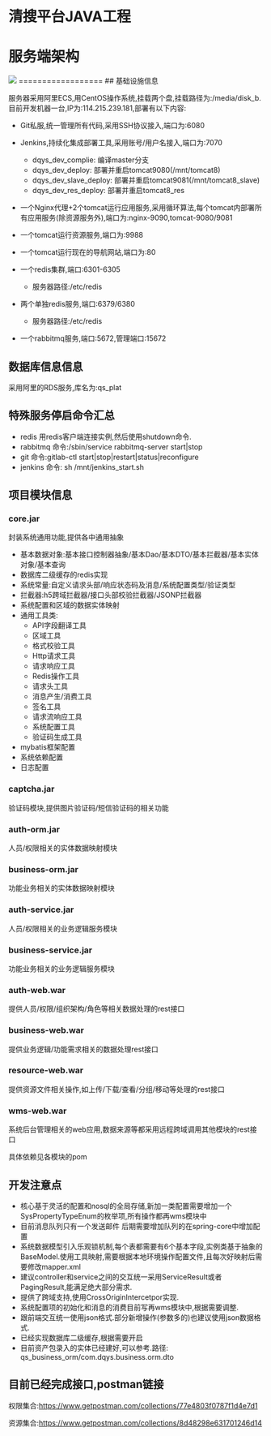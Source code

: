 清搜平台JAVA工程
==================
# 服务端架构
<img src="http://114.215.239.181:9988/html/jiagoutu.png" />
==================
## 基础设施信息

服务器采用阿里ECS,用CentOS操作系统,挂载两个盘,挂载路径为:/media/disk_b.目前开发机器一台,IP为:114.215.239.181,部署有以下内容:

* Git私服,统一管理所有代码,采用SSH协议接入,端口为:6080

* Jenkins,持续化集成部署工具,采用账号/用户名接入,端口为:7070
    * dqys_dev_complie: 编译master分支
    * dqys_dev_deploy: 部署并重启tomcat9080(/mnt/tomcat8)
    * dqys_dev_slave_deploy: 部署并重启tomcat9081(/mnt/tomcat8_slave)
    * dqys_dev_res_deploy: 部署并重启tomcat8_res

* 一个Nginx代理+2个tomcat运行应用服务,采用循环算法,每个tomcat内部署所有应用服务(除资源服务外),端口为:nginx-9090,tomcat-9080/9081

* 一个tomcat运行资源服务,端口为:9988

* 一个tomcat运行现在的导航网站,端口为:80

* 一个redis集群,端口:6301-6305
    * 服务器路径:/etc/redis

* 两个单独redis服务,端口:6379/6380
    * 服务器路径:/etc/redis

* 一个rabbitmq服务,端口:5672,管理端口:15672


## 数据库信息信息

采用阿里的RDS服务,库名为:qs_plat

## 特殊服务停启命令汇总
* redis 用redis客户端连接实例,然后使用shutdown命令.
* rabbitmq 命令:/sbin/service rabbitmq-server start|stop
* git 命令:gitlab-ctl start|stop|restart|status|reconfigure
* jenkins 命令: sh /mnt/jenkins_start.sh

## 项目模块信息
### core.jar
封装系统通用功能,提供各中通用抽象
* 基本数据对象:基本接口控制器抽象/基本Dao/基本DTO/基本拦截器/基本实体对象/基本查询
* 数据库二级缓存的redis实现
* 系统常量:自定义请求头部/响应状态码及消息/系统配置类型/验证类型
* 拦截器:h5跨域拦截器/接口头部校验拦截器/JSONP拦截器
* 系统配置和区域的数据实体映射
* 通用工具类:
    * API字段翻译工具
    * 区域工具
    * 格式校验工具
    * Http请求工具
    * 请求响应工具
    * Redis操作工具
    * 请求头工具
    * 消息产生/消费工具
    * 签名工具
    * 请求流响应工具
    * 系统配置工具
    * 验证码生成工具
* mybatis框架配置
* 系统依赖配置
* 日志配置


### captcha.jar
验证码模块,提供图片验证码/短信验证码的相关功能

### auth-orm.jar
人员/权限相关的实体数据映射模块

### business-orm.jar
功能业务相关的实体数据映射模块

### auth-service.jar
人员/权限相关的业务逻辑服务模块

### business-service.jar
功能业务相关的业务逻辑服务模块

### auth-web.war
提供人员/权限/组织架构/角色等相关数据处理的rest接口

### business-web.war
提供业务逻辑/功能需求相关的数据处理rest接口

### resource-web.war
提供资源文件相关操作,如上传/下载/查看/分组/移动等处理的rest接口

### wms-web.war
系统后台管理相关的web应用,数据来源等都采用远程跨域调用其他模块的rest接口


具体依赖见各模块的pom

## 开发注意点
* 核心基于灵活的配置和nosql的全局存储,新加一类配置需要增加一个SysPropertyTypeEnum的枚举项,所有操作都再wms模块中
* 目前消息队列只有一个发送邮件 后期需要增加队列的在spring-core中增加配置
* 系统数据模型引入乐观锁机制,每个表都需要有6个基本字段,实例类基于抽象的BaseModel.使用工具映射,需要根据本地环境操作配置文件,且每次好映射后需要修改mapper.xml
* 建议controller和service之间的交互统一采用ServiceResult或者PagingResult,能满足绝大部分需求.
* 提供了跨域支持,使用CrossOriginIntercetpor实现.
* 系统配置项的初始化和消息的消费目前写再wms模块中,根据需要调整.
* 跟前端交互统一使用json格式.部分新增操作(参数多的)也建议使用json数据格式.
* 已经实现数据库二级缓存,根据需要开启
* 目前资产包录入的实体已经建好,可以参考.路径: qs_business_orm/com.dqys.business.orm.dto

## 目前已经完成接口,postman链接
权限集合:https://www.getpostman.com/collections/77e4803f0787f1d4e7d1

资源集合:https://www.getpostman.com/collections/8d48298e631701246d14
